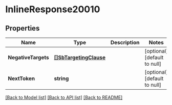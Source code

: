 # InlineResponse20010

## Properties
Name | Type | Description | Notes
------------ | ------------- | ------------- | -------------
**NegativeTargets** | [**[]SbTargetingClause**](SBTargetingClause.md) |  | [optional] [default to null]
**NextToken** | **string** |  | [optional] [default to null]

[[Back to Model list]](../README.md#documentation-for-models) [[Back to API list]](../README.md#documentation-for-api-endpoints) [[Back to README]](../README.md)

